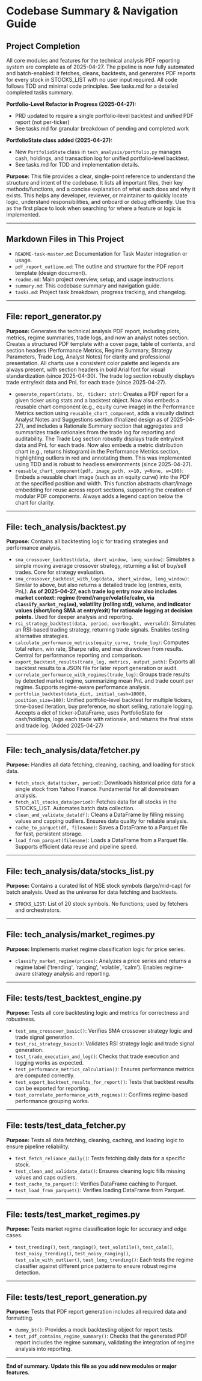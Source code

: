 # Codebase Summary & Navigation Guide

## Project Completion

All core modules and features for the technical analysis PDF reporting system are complete as of 2025-04-27. The pipeline is now fully automated and batch-enabled: it fetches, cleans, backtests, and generates PDF reports for every stock in STOCKS_LIST with no user input required. All code follows TDD and minimal code principles. See tasks.md for a detailed completed tasks summary.

**Portfolio-Level Refactor in Progress (2025-04-27):**
- PRD updated to require a single portfolio-level backtest and unified PDF report (not per-ticker)
- See tasks.md for granular breakdown of pending and completed work

**PortfolioState class added (2025-04-27):**
- New `PortfolioState` class in `tech_analysis/portfolio.py` manages cash, holdings, and transaction log for unified portfolio-level backtest.
- See tasks.md for TDD and implementation details.

**Purpose:**
This file provides a clear, single-point reference to understand the structure and intent of the codebase. It lists all important files, their key methods/functions, and a concise explanation of what each does and why it exists. This helps any developer, reviewer, or maintainer to quickly locate logic, understand responsibilities, and onboard or debug efficiently. Use this as the first place to look when searching for where a feature or logic is implemented.

---

## Markdown Files in This Project

- `README-task-master.md`: Documentation for Task Master integration or usage.
- `pdf_report_outline.md`: The outline and structure for the PDF report template (design document).
- `readme.md`: Main project overview, setup, and usage instructions.
- `summary.md`: This codebase summary and navigation guide.
- `tasks.md`: Project task breakdown, progress tracking, and changelog.

---

## File: report_generator.py
**Purpose:** Generates the technical analysis PDF report, including plots, metrics, regime summaries, trade logs, and now an analyst notes section. Creates a structured PDF template with a cover page, table of contents, and section headers (Performance Metrics, Regime Summary, Strategy Parameters, Trade Log, Analyst Notes) for clarity and professional presentation. All charts use a consistent color palette and legends are always present, with section headers in bold Arial font for visual standardization (since 2025-04-30). The trade log section robustly displays trade entry/exit data and PnL for each trade (since 2025-04-27).

- `generate_report(stats, bt, ticker: str)`: Creates a PDF report for a given ticker using stats and a backtest object. Now also embeds a reusable chart component (e.g., equity curve image) in the Performance Metrics section using `reusable_chart_component`, adds a visually distinct Analyst Notes and Suggestions section (finalized design as of 2025-04-27), and includes a Rationale Summary section that aggregates and summarizes trade rationales from the trade log for reporting and auditability. The Trade Log section robustly displays trade entry/exit data and PnL for each trade. Now also embeds a metric distribution chart (e.g., returns histogram) in the Performance Metrics section, highlighting outliers in red and annotating them. This was implemented using TDD and is robust to headless environments (since 2025-04-27).
- `reusable_chart_component(pdf, image_path, x=10, y=None, w=190)`: Embeds a reusable chart image (such as an equity curve) into the PDF at the specified position and width. This function abstracts chart/image embedding for reuse across report sections, supporting the creation of modular PDF components. Always adds a legend caption below the chart for clarity.

---

## File: tech_analysis/backtest.py
**Purpose:** Contains all backtesting logic for trading strategies and performance analysis.

- `sma_crossover_backtest(data, short_window, long_window)`: Simulates a simple moving average crossover strategy, returning a list of buy/sell trades. Core for strategy evaluation.
- `sma_crossover_backtest_with_log(data, short_window, long_window)`: Similar to above, but also returns a detailed trade log (entries, exits, PnL). **As of 2025-04-27, each trade log entry now also includes market context: regime (trend/range/volatile/calm, via `classify_market_regime`), volatility (rolling std), volume, and indicator values (short/long SMA at entry/exit) for rationale logging at decision points.** Used for deeper analysis and reporting.
- `rsi_strategy_backtest(data, period, overbought, oversold)`: Simulates an RSI-based trading strategy, returning trade signals. Enables testing alternative strategies.
- `calculate_performance_metrics(equity_curve, trade_log)`: Computes total return, win rate, Sharpe ratio, and max drawdown from results. Central for performance reporting and comparison.
- `export_backtest_results(trade_log, metrics, output_path)`: Exports all backtest results to a JSON file for later report generation or audit.
- `correlate_performance_with_regimes(trade_log)`: Groups trade results by detected market regime, summarizing mean PnL and trade count per regime. Supports regime-aware performance analysis.
- `portfolio_backtest(data_dict, initial_cash=10000, position_size=100)`: Unified portfolio-level backtest for multiple tickers, time-based iteration, buy preference, no short selling, rationale logging. Accepts a dict of ticker->DataFrame, uses PortfolioState for cash/holdings, logs each trade with rationale, and returns the final state and trade log. (Added 2025-04-27)

---

## File: tech_analysis/data/fetcher.py
**Purpose:** Handles all data fetching, cleaning, caching, and loading for stock data.

- `fetch_stock_data(ticker, period)`: Downloads historical price data for a single stock from Yahoo Finance. Fundamental for all downstream analysis.
- `fetch_all_stocks_data(period)`: Fetches data for all stocks in the STOCKS_LIST. Automates batch data collection.
- `clean_and_validate_data(df)`: Cleans a DataFrame by filling missing values and capping outliers. Ensures data quality for reliable analysis.
- `cache_to_parquet(df, filename)`: Saves a DataFrame to a Parquet file for fast, persistent storage.
- `load_from_parquet(filename)`: Loads a DataFrame from a Parquet file. Supports efficient data reuse and pipeline speed.

---

## File: tech_analysis/data/stocks_list.py
**Purpose:** Contains a curated list of NSE stock symbols (large/mid-cap) for batch analysis. Used as the universe for data fetching and backtests.

- `STOCKS_LIST`: List of 20 stock symbols. No functions; used by fetchers and orchestrators.

---

## File: tech_analysis/market_regimes.py
**Purpose:** Implements market regime classification logic for price series.

- `classify_market_regime(prices)`: Analyzes a price series and returns a regime label ('trending', 'ranging', 'volatile', 'calm'). Enables regime-aware strategy analysis and reporting.

---

## File: tests/test_backtest_engine.py
**Purpose:** Tests all core backtesting logic and metrics for correctness and robustness.

- `test_sma_crossover_basic()`: Verifies SMA crossover strategy logic and trade signal generation.
- `test_rsi_strategy_basic()`: Validates RSI strategy logic and trade signal generation.
- `test_trade_execution_and_log()`: Checks that trade execution and logging works as expected.
- `test_performance_metrics_calculation()`: Ensures performance metrics are computed correctly.
- `test_export_backtest_results_for_report()`: Tests that backtest results can be exported for reporting.
- `test_correlate_performance_with_regimes()`: Confirms regime-based performance grouping works.

---

## File: tests/test_data_fetcher.py
**Purpose:** Tests all data fetching, cleaning, caching, and loading logic to ensure pipeline reliability.

- `test_fetch_reliance_daily()`: Tests fetching daily data for a specific stock.
- `test_clean_and_validate_data()`: Ensures cleaning logic fills missing values and caps outliers.
- `test_cache_to_parquet()`: Verifies DataFrame caching to Parquet.
- `test_load_from_parquet()`: Verifies loading DataFrame from Parquet.

---

## File: tests/test_market_regimes.py
**Purpose:** Tests market regime classification logic for accuracy and edge cases.

- `test_trending()`, `test_ranging()`, `test_volatile()`, `test_calm()`, `test_noisy_trending()`, `test_noisy_ranging()`, `test_calm_with_outlier()`, `test_long_trending()`: Each tests the regime classifier against different price patterns to ensure robust regime detection.

---

## File: tests/test_report_generation.py
**Purpose:** Tests that PDF report generation includes all required data and formatting.

- `dummy_bt()`: Provides a mock backtesting object for report tests.
- `test_pdf_contains_regime_summary()`: Checks that the generated PDF report includes the regime summary, validating the integration of regime analysis into reporting.

---

**End of summary. Update this file as you add new modules or major features.**
